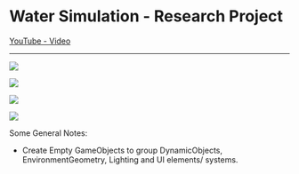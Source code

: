 # Water Simulation - Research Project

[YouTube - Video](https://youtu.be/Pjroz9lZNro)

---

![](https://dudleyhk.github.io/portfolio/water%20simulation/screenshots/Screenshot%20(01).png)

![](https://dudleyhk.github.io/portfolio/water%20simulation/screenshots/Screenshot%20(02).png)

![](https://dudleyhk.github.io/portfolio/water%20simulation/screenshots/Screenshot%20(03).png)

![](https://dudleyhk.github.io/portfolio/water%20simulation/screenshots/Screenshot%20(04).png)




Some General Notes: 
- Create Empty GameObjects to group DynamicObjects, EnvironmentGeometry, Lighting and UI elements/ systems.